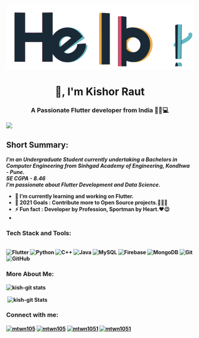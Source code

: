 <p align="center"> <img src="hello.gif" alt="hello" /> </p>
<h1 align="center">👋, I'm  Kishor Raut</h1>
<h3 align="center">A Passionate Flutter developer from India 👦🏻💻</h3>

![](https://visitor-badge.glitch.me/badge?page_id=kish-git.kish-git)


## Short Summary:

<b>_I'm an Undergraduate Student currently undertaking a Bachelors in Computer Engineering from Sinhgad Academy of Engineering, Kondhwa - Pune._ <br/> _SE CGPA - 8.46_
<br/> _I'm passionate about Flutter Development and Data Science_<b/>.
<br/>
  
- 🌱 I’m currently learning and working on <b>Flutter</b>.
- 🥅 2021 Goals : Contribute more to Open Source projects.👨🏻‍💻
- ⚡ Fun fact : **Developer by Profession, Sportman by Heart.❤😉**
- 


### Tech Stack and Tools: 

</br>

<div class="row" padding = "70";>
<img alt="Flutter" src ="https://img.shields.io/badge/-Flutter-blue?logo=flutter&logoColor=white&style=plastic"/>
<img alt="Python" src="https://img.shields.io/badge/-Python-yellow?logo=python&logoColor=white&style=plastic"/>
<img alt="C++" src="https://img.shields.io/badge/-C++-darkblue?logo=c++&logoColor=white&style=plastic"/>
<img alt="Java" src="https://img.shields.io/badge/-Java-orange?logo=java&logoColor=white&style=plastic"/>
<img alt="MySQL" src="https://img.shields.io/badge/-MySQL-blue?logo=mysql&logoColor=white&style=plastic"/>
<img alt="Firebase" src="https://img.shields.io/badge/-Firebase-yellow?logo=firebase&logoColor=white&style=plastic"/>
<img alt="MongoDB" src ="https://img.shields.io/badge/-MongoDB-green?logo=mongodb&logoColor=white&style=plastic"/>
<img alt="Git" src="https://img.shields.io/badge/-Git-black?logo=git&logoColor=white&style=plastic"/>  
<img alt="GitHub" src="https://img.shields.io/badge/-GitHub-black?logo=github&logoColor=white&style=plastic"/>
</div>

### More About Me:

<p><img align="center" src="https://github-readme-stats.vercel.app/api/top-langs/?username=kish-git&layout=compact&langs_count=8" alt="kish-git stats" /></p>
  
<p>&nbsp;<img align="center" src="https://github-readme-stats.vercel.app/api?username=kish-git&count_private=true&show_icons=true" alt="kish-git Stats" /></p>



### Connect with me:  

<p align="left">
<a href="https://www.linkedin.com/in/kishor-raut-61a292158/" target="blank"><img align="center" src="https://cdn.jsdelivr.net/npm/simple-icons@3.0.1/icons/linkedin.svg" alt="mtwn105" height="30" width="50" /></a>
<a href="https://twitter.com/Kishor_Raut__?s=08" target="blank"><img align="center" src="https://cdn.jsdelivr.net/npm/simple-icons@3.0.1/icons/twitter.svg" alt="mtwn105" height="30" width="50" /></a>
<a href="https://www.youtube.com/channel/UC0Ptq3lS1PIm9J0j4a0ER8A" target="blank"><img align="center" src="https://cdn.jsdelivr.net/npm/simple-icons@3.0.1/icons/youtube.svg" alt="mtwn1051" height="30" width="50" /></a>
<a href="https://www.instagram.com/iam.kishor_/" target="blank"><img align="center" src="https://cdn.jsdelivr.net/npm/simple-icons@3.0.1/icons/instagram.svg" alt="mtwn1051" height="30" width="50" /></a>
</p>



